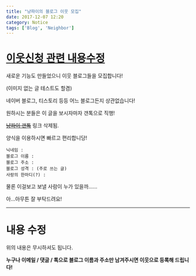 ```yaml
---
title: "냥파이의 블로그 이웃 모집"
date: 2017-12-07 12:20
category: Notice
tags: ['Blog', 'Neighbor']
---
```


# [이웃신청 관련 내용수정](#내용-수정)

새로운 기능도 만들었으니 이웃 블로그들을 모집합니다!

(이미지 없는 글 테스트도 할겸)

네이버 블로그, 티스토리 등등 어느 블로그든지 상관없습니다!

원하시는 분들은 이 글을 보시자마자 갠톡으로 직행!

~~[냥파이 갠톡](https://open.kakao.com/me/meowpie)~~ 링크 삭제됨.

양식을 이용하시면 빠르고 편리합니당!

```text
닉네임 :
블로그 이름 :
블로그 주소 :
블로그 성격 : (주로 쓰는 글)
사랑의 한마디(?) :
```

물론 이걸보고 보낼 사람이 누가 있을까......

아...아무튼 잘 부탁드려요!

---

# 내용 수정

위의 내용은 무시하셔도 됩니다.

**누구나 이메일 / 댓글 / 톡으로 블로그 이름과 주소만 남겨주시면 이웃으로 등록해 드립니다!**
